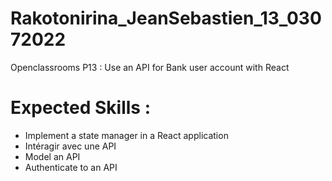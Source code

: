 # Rakotonirina_JeanSebastien_13_03072022
Openclassrooms P13 : Use an API for Bank user account with React

# Expected Skills :
- Implement a state manager in a React application
- Intéragir avec une API
- Model an API
- Authenticate to an API

